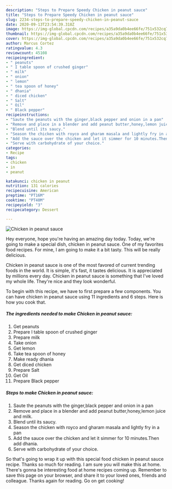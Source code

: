 ```yaml
---
description: "Steps to Prepare Speedy Chicken in peanut sauce"
title: "Steps to Prepare Speedy Chicken in peanut sauce"
slug: 2234-steps-to-prepare-speedy-chicken-in-peanut-sauce
date: 2020-09-13T23:54:39.318Z
image: https://img-global.cpcdn.com/recipes/a35a9da0b4ee66fe/751x532cq70/chicken-in-peanut-sauce-recipe-main-photo.jpg
thumbnail: https://img-global.cpcdn.com/recipes/a35a9da0b4ee66fe/751x532cq70/chicken-in-peanut-sauce-recipe-main-photo.jpg
cover: https://img-global.cpcdn.com/recipes/a35a9da0b4ee66fe/751x532cq70/chicken-in-peanut-sauce-recipe-main-photo.jpg
author: Marcus Cortez
ratingvalue: 4.3
reviewcount: 45108
recipeingredient:
- " peanuts"
- " I table spoon of crushed ginger"
- " milk"
- " onion"
- " lemon"
- " tea spoon of honey"
- " dhania"
- " diced chicken"
- " Salt"
- " Oil"
- " Black pepper"
recipeinstructions:
- "Saute the peanuts with the ginger,black pepper and onion in a pan"
- "Remove and place in a blender and add peanut butter,honey,lemon juice and milk."
- "Blend until its saucy."
- "Season the chicken with royco and gharam masala and lightly fry in a pan"
- "Add the sauce over the chicken and let it simmer for 10 minutes.Then add dhania."
- "Serve with carbohydrate of your choice."
categories:
- Recipe
tags:
- chicken
- in
- peanut

katakunci: chicken in peanut 
nutrition: 131 calories
recipecuisine: American
preptime: "PT16M"
cooktime: "PT40M"
recipeyield: "3"
recipecategory: Dessert

---
```



![Chicken in peanut sauce](https://img-global.cpcdn.com/recipes/a35a9da0b4ee66fe/751x532cq70/chicken-in-peanut-sauce-recipe-main-photo.jpg)

Hey everyone, hope you're having an amazing day today. Today, we're going to make a special dish, chicken in peanut sauce. One of my favorites food recipes. For mine, I am going to make it a bit tasty. This will be really delicious.

Chicken in peanut sauce is one of the most favored of current trending foods in the world. It is simple, it's fast, it tastes delicious. It is appreciated by millions every day. Chicken in peanut sauce is something that I've loved my whole life. They're nice and they look wonderful.




To begin with this recipe, we have to first prepare a few components. You can have chicken in peanut sauce using 11 ingredients and 6 steps. Here is how you cook that.

<!--inarticleads1-->

##### The ingredients needed to make Chicken in peanut sauce:

1. Get  peanuts
1. Prepare  I table spoon of crushed ginger
1. Prepare  milk
1. Take  onion
1. Get  lemon
1. Take  tea spoon of honey
1. Make ready  dhania
1. Get  diced chicken
1. Prepare  Salt
1. Get  Oil
1. Prepare  Black pepper




<!--inarticleads2-->

##### Steps to make Chicken in peanut sauce:

1. Saute the peanuts with the ginger,black pepper and onion in a pan
1. Remove and place in a blender and add peanut butter,honey,lemon juice and milk.
1. Blend until its saucy.
1. Season the chicken with royco and gharam masala and lightly fry in a pan
1. Add the sauce over the chicken and let it simmer for 10 minutes.Then add dhania.
1. Serve with carbohydrate of your choice.




So that's going to wrap it up with this special food chicken in peanut sauce recipe. Thanks so much for reading. I am sure you will make this at home. There's gonna be interesting food at home recipes coming up. Remember to save this page on your browser, and share it to your loved ones, friends and colleague. Thanks again for reading. Go on get cooking!
